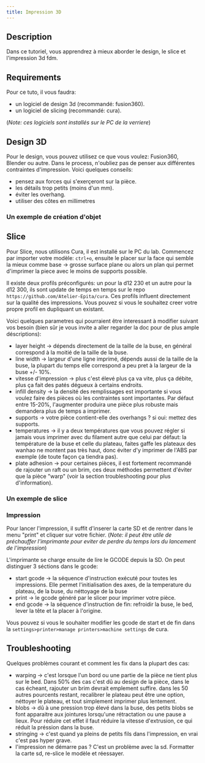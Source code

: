 ```yaml
---
title: Impression 3D
---
```


## Description

Dans ce tutoriel, vous apprendrez à mieux aborder le design, le slice et l'impression 3d fdm.

## Requirements

Pour ce tuto, il vous faudra:

- un logiciel de design 3d (recommandé: fusion360).
- un logiciel de slicing (recommandé: cura).

(*Note: ces logiciels sont installés sur le PC de la verriere*)

## Design 3D

Pour le design, vous pouvez utilisez ce que vous voulez: Fusion360, Blender ou autre. Dans le process, n'oubliez pas de penser aux différentes contraintes d'impression.
Voici quelques conseils:

- pensez aux forces qui s'exerçeront sur la pièce.
- les détails trop petits (moins d'un mm).
- éviter les overhang.
- utiliser des côtes en millimetres

### Un exemple de création d'objet
<!-- todo -->

## Slice

Pour Slice, nous utilisons Cura, il est installé sur le PC du lab. Commencez par importer votre modèle: `ctrl+o`, ensuite le placer sur la face qui semble la mieux comme base -> grosse surface plane ou alors un plan qui permet d'imprimer la piece avec le moins de supports possible.

Il existe deux profils préconfigurés: un pour la d12 230 et un autre pour la d12 300, ils sont update de temps en temps sur le repo `https://github.com/Atelier-Epita/cura`.
Ces profils influent directement sur la qualité des impressions.
Vous pouvez si vous le souhaitez creer votre propre profil en dupliquant un existant.

Voici quelques parametres qui pourraient être interessant à modifier suivant vos besoin (bien sûr je vous invite a aller regarder la doc pour de plus ample déscriptions):

- layer height -> dépends directement de la taille de la buse, en général correspond à la moitié de la taille de la buse.
- line width -> largeur d'une ligne imprimé, dépends aussi de la taille de la buse, la plupart du temps elle correspond a peu pret à la largeur de la buse +/- 10%.
- vitesse d'impression -> plus c'est élevé plus ça va vite, plus ça débite, plus ça fait des patés dégueux à certains endroits.
- infill density -> la densité des remplissages est importante si vous voulez faire des pièces où les contraintes sont importantes. Par défaut entre 15-20%, l'augmenter produira une pièce plus robuste mais demandera plus de temps a imprimer.
- supports -> votre pièce contient-elle des overhangs ? si oui: mettez des supports.
- temperatures -> il y a deux températures que vous pouvez régler si jamais vous imprimer avec du filament autre que celui par défaut: la température de la buse et celle du plateau, faites gaffe les plateaux des wanhao ne montent pas très haut, donc éviter d'y imprimer de l'ABS par exemple (de toute façon ça tiendra pas).
- plate adhesion -> pour certaines pièces, il est fortement recommandé de rajouter un raft ou un brim, ces deux méthodes permettent d'éviter que la pièce "warp" (voir la section troubleshooting pour plus d'information).

### Un exemple de slice
<!-- todo -->

### Impression

Pour lancer l'impression, il suffit d'inserer la carte SD et de rentrer dans le menu "print" et cliquer sur votre fichier.
(*Note: il peut être utile de préchauffer l'imprimante pour eviter de perdre du temps lors du lancement de l'impression*)

L'imprimante se charge ensuite de lire le GCODE depuis la SD. On peut distinguer 3 séctions dans le gcode:

- start gcode -> la séquence d'instruction exécuté pour toutes les impressions. Elle permet l'initialisation des axes, de la temperature du plateau, de la buse, du néttoyage de la buse
- print -> le gcode généré par le slicer pour imprimer votre pièce.
- end gcode -> la séquence d'instruction de fin: refroidir la buse, le bed, lever la tête et la placer à l'origine.

Vous pouvez si vous le souhaiter modifier les gcode de start et de fin dans la `settings>printer>manage printers>machine settings` de cura.

## Troubleshooting

Quelques problèmes courant et comment les fix dans la plupart des cas:

- warping -> c'est lorsque l'un bord ou une partie de la pièce ne tient plus sur le bed. Dans 50% des cas c'est dû au design de la pièce, dans le cas écheant, rajouter un brim devrait emplement suffire. dans les 50 autres pourcents restant, recalibrer le plateau peut être une option, néttoyer le plateau, et tout simplement imprimer plus lentement.
- blobs -> dû à une pression trop élevé dans la buse, des petits blobs se font apparaitre aux jointures lorsqu'une rétractation ou une pause a lieux. Pour réduire cet effet il faut réduire la vitesse d'extrusion, ce qui réduit la préssion dans la buse.
- stringing -> c'est quand ya pleins de petits fils dans l'impression, en vrai c'est pas hyper grave.
- l'impression ne démarre pas ? C'est un problème avec la sd. Formatter la carte sd, re-slice le modèle et réessayer.
